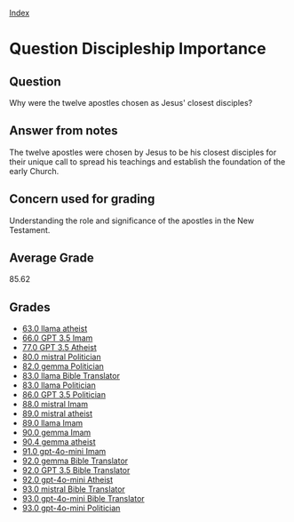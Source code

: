 
[Index](../../index.md)
# Question Discipleship Importance
## Question
Why were the twelve apostles chosen as Jesus' closest disciples?

## Answer from notes
The twelve apostles were chosen by Jesus to be his closest disciples for their unique call to spread his teachings and establish the foundation of the early Church.

## Concern used for grading
Understanding the role and significance of the apostles in the New Testament.

## Average Grade
85.62

## Grades
 * [63.0 llama atheist](../answers/llama_atheist/Discipleship_Importance.md)
 * [66.0 GPT 3.5 Imam](../answers/GPT_3.5_Imam/Discipleship_Importance.md)
 * [77.0 GPT 3.5 Atheist](../answers/GPT_3.5_Atheist/Discipleship_Importance.md)
 * [80.0 mistral Politician](../answers/mistral_Politician/Discipleship_Importance.md)
 * [82.0 gemma Politician](../answers/gemma_Politician/Discipleship_Importance.md)
 * [83.0 llama Bible Translator](../answers/llama_Bible_Translator/Discipleship_Importance.md)
 * [83.0 llama Politician](../answers/llama_Politician/Discipleship_Importance.md)
 * [86.0 GPT 3.5 Politician](../answers/GPT_3.5_Politician/Discipleship_Importance.md)
 * [88.0 mistral Imam](../answers/mistral_Imam/Discipleship_Importance.md)
 * [89.0 mistral atheist](../answers/mistral_atheist/Discipleship_Importance.md)
 * [89.0 llama Imam](../answers/llama_Imam/Discipleship_Importance.md)
 * [90.0 gemma Imam](../answers/gemma_Imam/Discipleship_Importance.md)
 * [90.4 gemma atheist](../answers/gemma_atheist/Discipleship_Importance.md)
 * [91.0 gpt-4o-mini Imam](../answers/gpt-4o-mini_Imam/Discipleship_Importance.md)
 * [92.0 gemma Bible Translator](../answers/gemma_Bible_Translator/Discipleship_Importance.md)
 * [92.0 GPT 3.5 Bible Translator](../answers/GPT_3.5_Bible_Translator/Discipleship_Importance.md)
 * [92.0 gpt-4o-mini Atheist](../answers/gpt-4o-mini_Atheist/Discipleship_Importance.md)
 * [93.0 mistral Bible Translator](../answers/mistral_Bible_Translator/Discipleship_Importance.md)
 * [93.0 gpt-4o-mini Bible Translator](../answers/gpt-4o-mini_Bible_Translator/Discipleship_Importance.md)
 * [93.0 gpt-4o-mini Politician](../answers/gpt-4o-mini_Politician/Discipleship_Importance.md)
